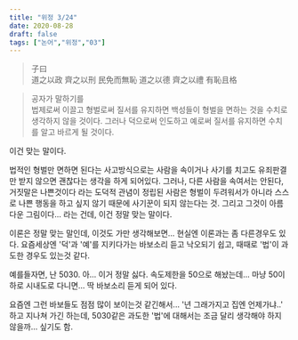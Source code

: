 ```yaml
---
title: "위정 3/24"
date: 2020-08-28
draft: false
tags: ["논어","위정","03"]
---
```


> 子曰 </br>
> 道之以政 齊之以刑 民免而無恥 道之以德 齊之以禮 有恥且格

> 공자가 말하기를 </br>
> 법제로써 이끌고 형벌로써 질서를 유지하면 백성들이 형벌을 면하는 것을
> 수치로 생각하지 않을 것이다. 그러나 덕으로써 인도하고 예로써 질서를
> 유지하면 수치를 알고 바르게 될 것이다.

이건 맞는 말이다.

법적인 형벌만 면하면 된다는 사고방식으로는
사람을 속이거나 사기를 치고도 유죄판결만 받지 않으면 괜찮다는 생각을 하게 되어있다.
그러나, 다른 사람을 속여서는 안된다, 거짓말은 나쁜것이다 라는
도덕적 관념이 정립된 사람은 형벌이 두려워서가 아니라
스스로 나쁜 행동을 하고 싶지 않기 때문에 사기꾼이 되지 않는다는 것.
그리고 그것이 아름다운 그림이다... 라는 건데,
이건 정말 맞는 말이다.

이론은 정말 맞는 말인데, 이것도 가만 생각해보면... 현실엔 이론과는 좀 다른경우도 있다.
요즘세상엔 '덕'과 '예'를 지키다가는 바보소리 듣고 낙오되기 쉽고,
때때로 '법'이 과도한 경우도 있는것 같다.

예를들자면, 난 5030. 아... 이거 정말 싫다.
속도제한을 50으로 해놨는데... 마냥 50이하로 시내도로 다니면...
딱 바보소리 듣게 되어 있다.

요즘엔 그런 바보들도 점점 많이 보이는것 같긴해서...
'년 그래가지고 집엔 언제가냐..' 하고 지나쳐 가긴 하는데,
5030같은 과도한 '법'에 대해서는 조금 달리 생각해야 하지 않을까... 싶기도 함.
